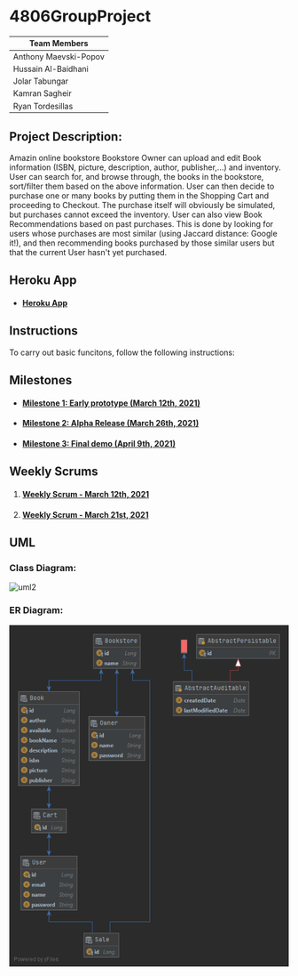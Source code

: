 # 4806GroupProject

|Team Members           |
|-----------------------|
| Anthony Maevski-Popov |
|  Hussain Al-Baidhani  |
|    Jolar Tabungar     |
|    Kamran Sagheir     |
|   Ryan Tordesillas    |


## Project Description:
Amazin online bookstore
Bookstore Owner can upload and edit Book information (ISBN, picture, description, author, publisher,...) and inventory. User can search for, and browse through, the books in the bookstore, sort/filter them based on the above information. User can then decide to purchase one or many books by putting them in the Shopping Cart and proceeding to Checkout. The purchase itself will obviously be simulated, but purchases cannot exceed the inventory. User can also view Book Recommendations based on past purchases. This is done by looking for users whose purchases are most similar (using Jaccard distance: Google it!), and then recommending books purchased by those similar users but that the current User hasn't yet purchased.


## Heroku App
- #### [Heroku App](https://sysc-4806-project-2021.herokuapp.com/)


## Instructions
To carry out basic funcitons, follow the following instructions:


## Milestones
- #### [Milestone 1: Early prototype (March 12th, 2021)](../../milestone/1)
- #### [Milestone 2: Alpha Release (March 26th, 2021)](../../milestone/2)
- #### [Milestone 3: Final demo (April 9th, 2021)](../../milestone/3)



## Weekly Scrums
1. #### [Weekly Scrum - March 12th, 2021](../../issues/1)
2. #### [Weekly Scrum - March 21st, 2021](../../issues/45)

## UML
### Class Diagram:

![uml2](https://user-images.githubusercontent.com/60012835/112583526-652a1180-8dcd-11eb-836e-c866a0749af5.png)



### ER Diagram:
![Diagram 1 0](entityManagerFactory(EntityManagerFactoryBuilder).png)



